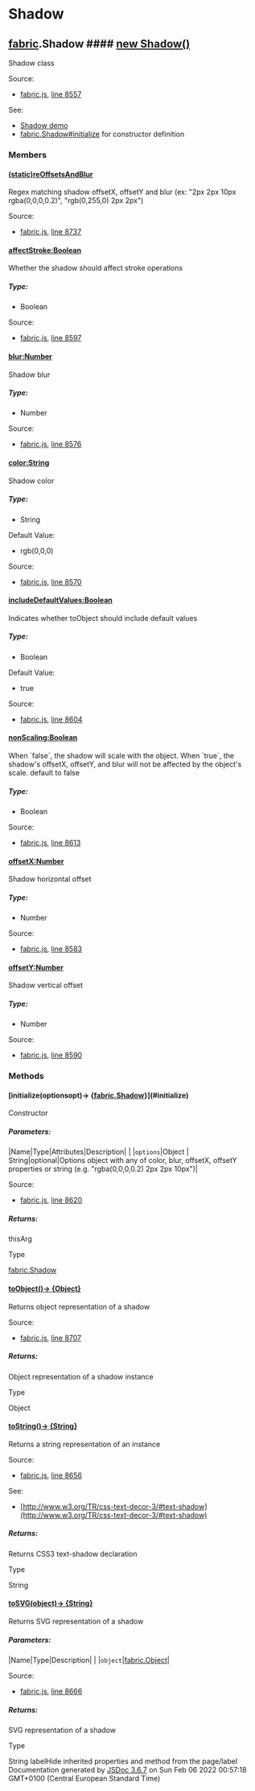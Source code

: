 # Shadow

## [fabric](fabric.html).Shadow #### [new Shadow()](#Shadow)

Shadow class

Source:

* [fabric.js](fabric.js.html), [line 8557](fabric.js.html#line8557)

See:

* [Shadow demo](http://fabricjs.com/shadows)
* [fabric.Shadow#initialize](fabric.Shadow.html#initialize) for constructor definition

### Members

#### [(static)reOffsetsAndBlur](#.reOffsetsAndBlur)

Regex matching shadow offsetX, offsetY and blur (ex: "2px 2px 10px rgba(0,0,0,0.2)", "rgb(0,255,0) 2px 2px")

Source:

* [fabric.js](fabric.js.html), [line 8737](fabric.js.html#line8737)

#### [affectStroke:Boolean](#affectStroke)

Whether the shadow should affect stroke operations

##### Type:

* Boolean

Source:

* [fabric.js](fabric.js.html), [line 8597](fabric.js.html#line8597)

#### [blur:Number](#blur)

Shadow blur

##### Type:

* Number

Source:

* [fabric.js](fabric.js.html), [line 8576](fabric.js.html#line8576)

#### [color:String](#color)

Shadow color

##### Type:

* String

Default Value:

* rgb(0,0,0)

Source:

* [fabric.js](fabric.js.html), [line 8570](fabric.js.html#line8570)

#### [includeDefaultValues:Boolean](#includeDefaultValues)

Indicates whether toObject should include default values

##### Type:

* Boolean

Default Value:

* true

Source:

* [fabric.js](fabric.js.html), [line 8604](fabric.js.html#line8604)

#### [nonScaling:Boolean](#nonScaling)

When \`false\`, the shadow will scale with the object. When \`true\`, the shadow's offsetX, offsetY, and blur will not be affected by the object's scale. default to false

##### Type:

* Boolean

Source:

* [fabric.js](fabric.js.html), [line 8613](fabric.js.html#line8613)

#### [offsetX:Number](#offsetX)

Shadow horizontal offset

##### Type:

* Number

Source:

* [fabric.js](fabric.js.html), [line 8583](fabric.js.html#line8583)

#### [offsetY:Number](#offsetY)

Shadow vertical offset

##### Type:

* Number

Source:

* [fabric.js](fabric.js.html), [line 8590](fabric.js.html#line8590)

### Methods

#### [initialize(optionsopt)&rarr; {[fabric.Shadow](fabric.Shadow.html)}](#initialize)

Constructor

##### Parameters:
|Name|Type|Attributes|Description| |
|`options`|Object | String|optional|Options object with any of color, blur, offsetX, offsetY properties or string (e.g. "rgba(0,0,0,0.2) 2px 2px 10px")|

Source:

* [fabric.js](fabric.js.html), [line 8620](fabric.js.html#line8620)

##### Returns:

thisArg

Type

[fabric.Shadow](fabric.Shadow.html)

#### [toObject()&rarr; {Object}](#toObject)

Returns object representation of a shadow

Source:

* [fabric.js](fabric.js.html), [line 8707](fabric.js.html#line8707)

##### Returns:

Object representation of a shadow instance

Type

Object

#### [toString()&rarr; {String}](#toString)

Returns a string representation of an instance

Source:

* [fabric.js](fabric.js.html), [line 8656](fabric.js.html#line8656)

See:

* [http://www.w3.org/TR/css-text-decor-3/#text-shadow](http://www.w3.org/TR/css-text-decor-3/#text-shadow)

##### Returns:

Returns CSS3 text-shadow declaration

Type

String

#### [toSVG(object)&rarr; {String}](#toSVG)

Returns SVG representation of a shadow

##### Parameters:
|Name|Type|Description| |
|`object`|[fabric.Object](fabric.Object.html)|

Source:

* [fabric.js](fabric.js.html), [line 8666](fabric.js.html#line8666)

##### Returns:

SVG representation of a shadow

Type

String
labelHide inherited properties and method from the page/label  
Documentation generated by [JSDoc 3.6.7](https://github.com/jsdoc3/jsdoc) on Sun Feb 06 2022 00:57:18 GMT+0100 (Central European Standard Time)